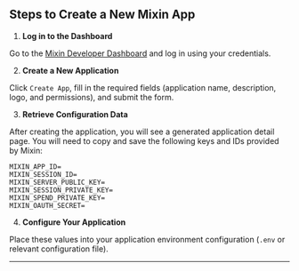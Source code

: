 ## Steps to Create a New Mixin App

1. **Log in to the Dashboard**

Go to the [Mixin Developer Dashboard](https://developers.mixin.one/dashboard) and log in using your credentials.

2. **Create a New Application**

Click `Create App`, fill in the required fields (application name, description, logo, and permissions), and submit the form.

3. **Retrieve Configuration Data**

After creating the application, you will see a generated application detail page. You will need to copy and save the following keys and IDs provided by Mixin:

```
MIXIN_APP_ID=
MIXIN_SESSION_ID=
MIXIN_SERVER_PUBLIC_KEY=
MIXIN_SESSION_PRIVATE_KEY=
MIXIN_SPEND_PRIVATE_KEY=
MIXIN_OAUTH_SECRET=
```

4. **Configure Your Application**

Place these values into your application environment configuration (`.env` or relevant configuration file).

---

